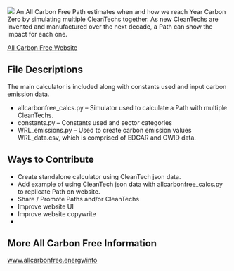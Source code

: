 ![](https://www.allcarbonfree.energy/static/assets/img/allcarbonfree/acf-logo-no-border-10b.png)
An All Carbon Free Path estimates when and how we reach Year Carbon Zero by simulating multiple CleanTechs together. As new CleanTechs are invented and manufactured over the next decade, a Path can show the impact for each one.

[All Carbon Free Website](https://www.allcarbonfree.energy)

## File Descriptions

The main calculator is included along with constants used and input carbon emission data.
- allcarbonfree_calcs.py – Simulator used to calculate a Path with multiple CleanTechs. 
- constants.py – Constants used and sector categories
- WRL_emissions.py – Used to create carbon emission values WRL_data.csv, which is comprised of EDGAR and OWID data.

## Ways to Contribute

- Create standalone calculator using CleanTech json data.
- Add example of using CleanTech json data with allcarbonfree_calcs.py to replicate Path on website.
- Share / Promote Paths and/or CleanTechs
- Improve website UI
- Improve website copywrite
- 
## More All Carbon Free Information

www.allcarbonfree.energy/info

